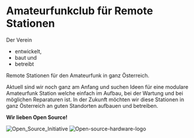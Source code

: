 ---
---

# Amateurfunkclub für Remote Stationen

Der Verein

- entwickelt,
- baut und
- betreibt

Remote Stationen für den Amateurfunk in ganz Österreich.

Aktuell sind wir noch ganz am Anfang und suchen Ideen für eine modulare Amateurfunk Station welche einfach im Aufbau, bei der Wartung und bei möglichen Reparaturen ist.
In der Zukunft möchten wir diese Stationen in ganz Österreich an guten Standorten aufbauen und betreiben.

**Wir lieben Open Source!**

![Open_Source_Initiative](https://upload.wikimedia.org/wikipedia/commons/thumb/e/eb/Open_Source_Initiative.svg/183px-Open_Source_Initiative.svg.png "Open_Source_Initiative")
![Open-source-hardware-logo](https://upload.wikimedia.org/wikipedia/commons/thumb/f/fd/Open-source-hardware-logo.svg/228px-Open-source-hardware-logo.svg.png "Open-source-hardware-logo")
